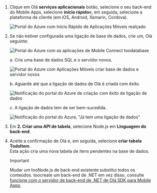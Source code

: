 
1. Clique em Olá **serviços aplicacionais** botão, selecione o seu back-end do Mobile Apps, selecione **início rápido**e, em seguida, selecione a plataforma de cliente (em iOS, Android, Xamarin, Cordova).

    ![Portal do Azure com Início Rápido de Aplicações Móveis realçado][quickstart]

2. Se não estiver configurada uma ligação de base de dados, crie um, Olá seguinte:

    ![Portal do Azure com as aplicações de Mobile Connect toodatabase][connect]

    a. Crie uma base de dados SQL e o servidor novos.

    ![Portal do Azure com Aplicações Móveis criar base de dados e servidor novos][server]

    b. Aguarde até que a ligação de dados de Olá é criada com êxito.

    ![Notificação do portal do Azure de criação com êxito de ligação de dados][notification]

    c. A ligação de dados tem de ser bem-sucedida.

    ![Notificação do portal do Azure, "Já tem uma ligação de dados"][already-connection]

3. Em **2. Criar uma API de tabela**, selecione Node.js em **Linguagem do back-end**. 
 
4. Aceite a confirmação de Olá e, em seguida, selecione **criar tabela TodoItem**.  
    Esta ação cria uma nova tabela de itens pendentes na base de dados. 

    >[!IMPORTANT]
    > Mudar um tooNode.js de back-end existente substitui todos os conteúdos. toocreate um back-end de .NET em vez disso, consulte [funcione com o servidor de back-end de .NET de Olá SDK para Mobile Apps][instructions].

<!-- Images. -->
[quickstart]: ./media/app-service-mobile-configure-new-backend/quickstart.png
[connect]: ./media/app-service-mobile-configure-new-backend/connect-to-bd.png
[notification]: ./media/app-service-mobile-configure-new-backend/notification-data-connection-create.png
[server]: ./media/app-service-mobile-configure-new-backend/create-new-server.png
[already-connection]: ./media/app-service-mobile-configure-new-backend/already-connection.png

<!-- URLs -->
[instructions]: ../articles/app-service-mobile/app-service-mobile-dotnet-backend-how-to-use-server-sdk.md#create-app
